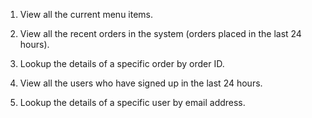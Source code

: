 1. View all the current menu items.

2. View all the recent orders in the system (orders placed in the last 24 hours).

3. Lookup the details of a specific order by order ID.

4. View all the users who have signed up in the last 24 hours.

5. Lookup the details of a specific user by email address.
